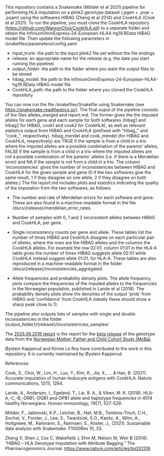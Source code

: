 This repository contains a Snakemake (Mölder et al 2021) pipeline for performing HLA imputation on a plink2 genotype dataset (.pgen + .pvar + .psam) using the softwares HIBAG (Zheng et al 2014) and CookHLA (Cook et al 2021). To run the pipeline, you must clone the CookHLA repository (https://github.com/WansonChoi/CookHLA.git) to a separate folder and obtain the InfiniumOmniExpress-24-European-HLA4-hg19.RData HIBAG model file. Then update the following parameters in /snakefiles/parameters/config.yaml

- input_trunk: the path to the input plink2 file set without the file endings
- release: an appropriate name for the release (e.g. the date you start running the pipeline)
- output_folder: the path to the folder where you want the output files to be stored
- hibag_model: the path to the InfiniumOmniExpress-24-European-HLA4-hg19.RData HIBAG model file
- CookHLA_path: the path to the folder where you cloned the CookHLA repository

You can now run the file /snakefiles/Snakefile using Snakemake (see https://snakemake.readthedocs.io/). The final ouput of the pipeline consists of the files alleles_merged and report.md. The former gives the the imputed alleles for each gene and each sample for both softwares (hibag1 and hibag2 for HIBAG, cook1 and cook2 for CookHLA), as well as relevant statistics output from HIBAG and CookHLA (prefixed with "hibag_" and "cook_", respectively). hibag_mendel and cook_mendel (for HIBAG and CookHLA, respectively) are TRUE if the sample is from a child in a trio where the imputed alleles are a possible combination of the parents' alleles, FALSE if the sample is from a child in a trio where the imputed alleles are *not* a possible combination of the parents' alleles (i.e. if there is a Mendelian error) and NA if the sample is not from a child in a trio. The column 'inconsistencies' gives the number of inconsistencies between HIBAG and CookHLA for the given sample and gene (0 if the two softwares give the same result, 1 if they disagree on one allele, 2 if they disagree on both alleles.) The file report.md includes plots and statistics indicating the quality of the imputation from the two softwares, as follows:

- The number and rate of Mendelian errors for each software and gene. These are also found in a machine-readable format in the file /docs/{release}/mendelian_error_rates.

- Number of samples with 0, 1 and 2 inconsistent alleles between HIBAG and CookHLA, per gene.

- Single inconsistency counts per gene and allele. These tables list the number of times HIBAG and CookHLA disagree on each particular pair of alleles, where the rows are the HIBAG alleles and the columns the CookHLA alleles. For example the row 02:01, column 01:01 in the HLA-A table gives the number of times HIBAG suggests allele 02:01 while CookHLA instead suggest allele 01:01, for HLA-A. These tables are also reproduced in a machine-readable format in the folder /docs/{release}/inconsistencies_aggregated.

- Allele frequencies and probability density plots. The allele frequency plots compare the frequencies of the imputed alleles to the frequencies in the Norwegian population, published in Lande et al (2018). The probability density plots show the densities of the output 'prob' from HIBAG and 'confidence' from CookHLA (ideally these should show a sharp peak close to 1).

The pipeline also outputs lists of samples with single and double inconsistencies in the folder {output_folder}/{release}/inconsistencies_samples/

The [2025.09.2016 report](https://github.com/people-of-norway/HLA-imputation/blob/main/docs/2025.09.16/report.md) is the report for the [beta release](https://github.com/fhi-beta/mobaGenetics-qc) of the genotype data from the [Norwegian Mother, Father and Child Cohort Study (MoBa)](https://www.fhi.no/en/studies/moba/).

Øystein Kapperud and Kinnie Le Roy have contributed to the work in this repository. It is currently maintained by Øystein Kapperud.

References:

Cook, S., Choi, W., Lim, H., Luo, Y., Kim, K., Jia, X., ... & Han, B. (2021). Accurate imputation of human leukocyte antigens with CookHLA. Nature communications, 12(1), 1264.

Lande, A., Andersen, I., Egeland, T., Lie, B. A., & Viken, M. K. (2018). HLA-A,-C,-B,-DRB1,-DQB1 and-DPB1 allele and haplotype frequencies in 4514 healthy Norwegians. Human immunology, 79(7), 527-529.

Mölder, F., Jablonski, K.P., Letcher, B., Hall, M.B., Tomkins-Tinch, C.H., Sochat, V., Forster, J., Lee, S., Twardziok, S.O., Kanitz, A., Wilm, A., Holtgrewe, M., Rahmann, S., Nahnsen, S., Köster, J., (2021). Sustainable data analysis with Snakemake. F1000Res 10, 33.

Zheng X, Shen J, Cox C, Wakefield J, Ehm M, Nelson M, Weir B (2014). “HIBAG – HLA Genotype Imputation with Attribute Bagging.” The Pharmacogenomics Journal. https://www.nature.com/articles/tpj201318.